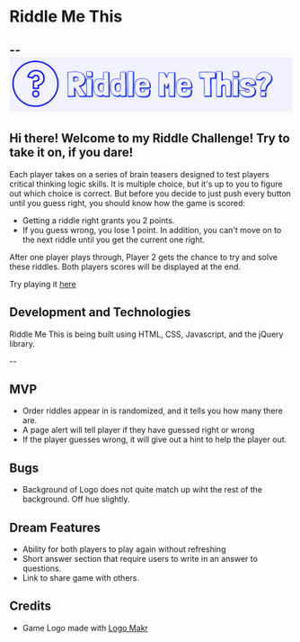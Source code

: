 # Riddle Me This
--
![riddle](Logomakr_8kV080.png)
--
## Hi there! Welcome to my Riddle Challenge! Try to take it on, if you dare!

Each player takes on a series of brain teasers designed to test players critical thinking logic skills. It is multiple choice, but it's up to you to figure out which choice is correct. But before you decide to just push every button until you guess right, you should know how the game is scored:

+ Getting a riddle right grants you 2 points.
+ If you guess wrong, you lose 1 point. In addition, you can't move on to the next riddle until you get the current one right.  

After one player plays through, Player 2 gets the chance to try and solve these riddles. Both players scores will be displayed at the end.

Try playing it [here](https://michaelm999.github.io/Projects/riddlemethis/questions.html)

## Development and Technologies

Riddle Me This is being built using HTML, CSS, Javascript, and the jQuery library.

--

## MVP
+ Order riddles appear in is randomized, and it tells you how many there are.
+ A page alert will tell player if they have guessed right or wrong
+ If the player guesses wrong, it will give out a hint to help the player out.

## Bugs
+ Background of Logo does not quite match up wiht the rest of the background. Off hue slightly.

## Dream Features
+ Ability for both players to play again without refreshing
+ Short answer section that require users to write in an answer to questions.
+ Link to share game with others.

## Credits
+ Game Logo made with [Logo Makr](https://logomakr.com/)
